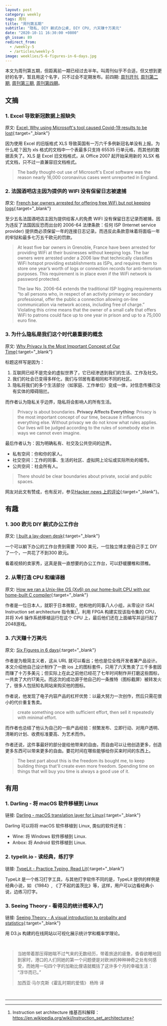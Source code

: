 ```yaml
---
layout: post
category: weekly
tags: 周刊
title: "周刊第五期"
subtitle: "隐私, DIY 躺式办公桌, DIY CPU, 六天赚十万美元"
date: "2020-10-11 16:30:00 +0800"
gh_issue: 89
redirect_from:
  - /weekly-5
  - /articles/weekly-5
image: weeklies/5-6-figures-in-6-days.jpg
---
```


本文为周刊第五期，但距离前一期已经过去半年。叫周刊似乎不合适，但又想到更好的名字，暂且用这个名字，只不过会不定期发布。前四期: [周刊开刊](/weekly-1), [周刊第二期](/weekly-2), [周刊第三期](/weekly-3), [周刊第四期](/weekly-4)。

## 文摘

### 1. Excel 导致新冠数据上报缺失

原文: [Excel: Why using Microsoft's tool caused Covid-19 results to be lost](https://www.bbc.com/news/technology-54423988){:target="_blank"}

因为使用 Excel 的旧版格式 XLS 导致英国有一万六千多例新冠名单没有上报。为什么呢？因为 xls 格式的文档中一个表最多只支持 65535 行单元格，而其他的数据丢失了。XLS 是 Excel 旧文档格式，从 Office 2007 起开始采用新的 XLSX 格式文档，只不过一直兼容旧文档格式。

> The badly thought-out use of Microsoft's Excel software was the reason nearly 16,000 coronavirus cases went unreported in England.

### 2. 法国酒吧店主因为提供的 WIFI 没有保留日志被逮捕

原文: [French bar owners arrested for offering free WiFi but not keeping logs](https://www.cozyit.com/french-bar-owners-arrested-for-offering-free-wifi-but-not-keeping-logs/){:target="_blank"}

至少五名法国酒吧店主因为提供给客人的免费 WIFI 没有保留日志记录而被捕，因为违反了法国因反恐而出台的 2006-64 法律条款：任何 ISP (Internet service provider) 提供商必须保留一年的连接日志记录。而违反此条款意味着将面临一年的牢狱和最多七万五千欧元的罚款。

> At least five bar owners in Grenoble, France have been arrested for providing WiFi at their businesses without keeping logs. The bar owners were arrested under a 2006 law that technically classifies WiFi hotspot providing establishments as ISPs, and requires them to store one year’s worth of logs or connection records for anti-terrorism purposes. This requirement is in place even if the WiFi network is password protected.
> 
> The law No. 2006-64 extends the traditional ISP logging requirements “to all persons who, in respect of an activity primary or secondary professional, offer the public a connection allowing on-line communication via network access, including free of charge.” Violating this crime means that the owner of a small cafe that offers WiFi to patrons could face up to one year in prison and up to a 75,000 euro fine.

### 3. 为什么隐私是我们这个时代最重要的概念

原文: [Why Privacy Is the Most Important Concept of Our Time](https://inre.me/why-privacy-is-the-most-important-concept-of-our-time/){:target="_blank"}

标题这样写是因为：

1. 互联网已经不是完全的虚拟世界了，它已经渗透到我们的生活、工作及社交。
2. 我们的社会已变得多样化，我们与邻居有着相同和不同的社区。
3. 隐私将我们的多个生活部分（如家庭、工作单位）变成一体，对信息传播已没有实体的障碍阻拦。

而作者认为隐私关乎边界，隐私将会影响人的所有生活。

> Privacy is about boundaries.
> **Privacy Affects Everything**: Privacy is the most important concept of our time, because it influences everything else. Without privacy we do not know what rules applies. Our lives will be judged according to the rules of somebody else in ways we cannot even imagine.

最后作者认为：因为明确私有、社交及公共空间的边界。

* 私有空间：你和你的家人。
* 社交空间：工作的同事、生活的社区、虚拟网上论坛或实际所处的城市。
* 公共空间：社会所有人。

> There should be clear boundaries about private, social and public spaces.

网友对此文有赞成，也有反对，参见[Hacker news 上的评论](https://news.ycombinator.com/item?id=24661271){:target="_blank"}。

## 有趣

### 1. 300 欧元 DIY 躺式办公工作台

原文: [I built a lay-down desk](https://blog.luap.info/drafts/i-built-a-lay-down-desk.html?hnn){:target="_blank"}

一个可以躺下办公的工作台贵到需要 7000 美元，一位独立博主便自己手工 DIY 了一个，一共花了不到300 欧元。

看着视频的卖家秀，这真是我一直想要的办公工作台，可以舒缓腰椎和颈椎。

### 2. 从零打造 CPU 和编译器

原文: [How we ran a Unix-like OS (Xv6) on our home-built CPU with our home-built C compiler](https://fuel.edby.coffee/posts/how-we-ported-xv6-os-to-a-home-built-cpu-with-a-home-built-c-compiler/){:target="_blank"}

作者是一位日本人，就职于日本微软，他和他的同事八人小组，从零设计 ISA(
Instruction set architecture 指令集)[^1]，利用 FPGA 构建实现该指令集的 CPU，并将 Xv6 操作系统移植运行在这个 CPU 上，最后他们还在上面编写并运行起了2048游戏。

### 3. 六天赚十万美元

原文: [Six Figures in 6 days](https://tr.af/6){:target="_blank"}

作者是为极简主义者，这从 URL 就可以看出；他也是位全栈开发者兼产品设计。本文介绍他自己设计制作了一款 ios 上的图标套件，只用了六天售卖了三千多套因而赚了十万多美元；但实际上在此之前他已经花了七年时间制作并打磨这些图标，一共卖了大约17美元。而这次的成功源于他自己的一条推特（图标截屏）被转发火了，很多人包括知名网站来购买他的图标。

作者说，他发现了电子内容产品的杠杆优势：以最大努力一次创作，然后只需花很小的代价重复售卖。

> create something once with sufficient effort, then sell it repeatedly with minimal effort.

而作者也总结了他认为自己的一些产品经验：频繁发布、立即行动、对用户透明、清晰的计划、收费标准要高、为艺术而作。

作者还说，这件事最好的部分是给他带来的自由，而自由可以让他创造更多，创造更多东西可以带来更多的自由。要花时间在哪些能够给你买来时间的东西上。

> The best part about this is the freedom its bought me, to keep building things that'll create even more freedom. Spending time on things that will buy you time is always a good use of it.

## 有用

### 1. Darling - 将 macOS 软件移植到 Linux

链接: [Darling - macOS translation layer for Linux](https://www.darlinghq.org/){:target="_blank"}

Darling 可以将将 macOS 软件移植到 Linux, 类似的软件还有：

* Wine: 将 Windows 软件移植到 Linux.
* Anbox: 将 Android 软件移植到 Linux.

### 2. typelit.io - 读经典，练打字

链接: [TypeLit - Practice Typing, Read Lit](https://www.typelit.io/){:target="_blank"}

TypeLit 是一个练习打字工具，与其他打字软件不同的是，TypeLit 提供的样例是经典小说，如 《1984》, 《了不起的盖茨比》等，这样，用户可以边看经典小说，边练习打字。

### 3. Seeing Theory - 看得见的统计概率入门

链接: [Seeing Theory - A visual introduction to probality and statistics](https://seeing-theory.brown.edu/index.html){:target="_blank"}

用 D3.js 构建的在线网站以可视化展示统计学和概率学理论。

<br />

> 当她带着那压得她喘不过气来的无数经历，带着旅途的疲惫，昏昏欲睡地回到家时，港口的人们同她的第一个问题便是对欧洲的种种神奇之处有何感受，而她用一句四个字的加勒比俚语就概括了这许多个月的幸福生活：    
> “浮华而已。”        
>
> 加西亚·马尔克斯《霍乱时期的爱情》 杨玲 译   

<br />

********************************************* 

[^1]: Instruction set architecture 维基百科解释： https://en.wikipedia.org/wiki/Instruction_set_architecture

